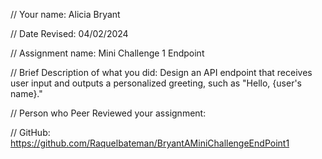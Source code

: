 // Your name: Alicia Bryant

 // Date Revised: 04/02/2024

 // Assignment name: Mini Challenge 1 Endpoint

 // Brief Description of what you did: Design an API endpoint that receives user input and outputs a personalized greeting, such as "Hello, {user's name}." 

 // Person who Peer Reviewed your assignment:

// GitHub: https://github.com/Raquelbateman/BryantAMiniChallengeEndPoint1

